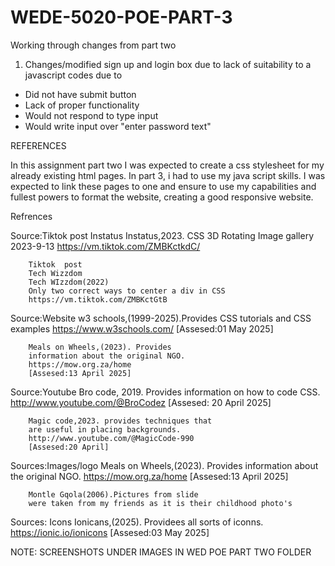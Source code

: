 # WEDE-5020-POE-PART-3

Working through changes from part two 
1. Changes/modified sign up and login box due to lack of suitability to a javascript codes due to 
* Did not have submit button 
* Lack of proper functionality 
* Would not respond to type input 
* Would write input over "enter password text" 


REFERENCES 

In this assignment part two I was expected to create a css stylesheet for my already 
existing html pages. In part 3, i had to use my java script skills. I was expected to link these pages to one and ensure to use my capabilities
and fullest powers to format the website, creating a good responsive website. 


Refrences 

Source:Tiktok post
        Instatus
        Instatus,2023.
        CSS 3D Rotating Image gallery
        2023-9-13
        https://vm.tiktok.com/ZMBKctkdC/

        Tiktok  post
        Tech Wizzdom
        Tech WIzzdom(2022)
        Only two correct ways to center a div in CSS
        https://vm.tiktok.com/ZMBKctGtB


Source:Website
        w3 schools,(1999-2025).Provides
        CSS tutorials and CSS examples
        https://www.w3schools.com/
        [Assesed:01 May 2025]


        Meals on Wheels,(2023). Provides
        information about the original NGO.
        https://mow.org.za/home
        [Assesed:13 April 2025]


Source:Youtube 
        Bro code, 2019. Provides 
        information on how to code CSS. 
        http://www.youtube.com/@BroCodez
        [Assesed: 20 April 2025]

        Magic code,2023. provides techniques that 
        are useful in placing backgrounds. 
        http://www.youtube.com/@MagicCode-990
        [Assesed:20 April]

Sources:Images/logo
        Meals on Wheels,(2023). Provides
        information about the original NGO.
        https://mow.org.za/home
        [Assesed:13 April 2025]


        Montle Gqola(2006).Pictures from slide 
        were taken from my friends as it is their childhood photo's

Sources: Icons 
        Ionicans,(2025). Providees 
         all sorts of iconns.
         https://ionic.io/ionicons
       [Assesed:03 May 2025]

NOTE: SCREENSHOTS UNDER IMAGES IN WED POE PART TWO FOLDER